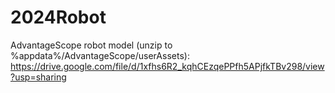 # 2024Robot

AdvantageScope robot model (unzip to %appdata%/AdvantageScope/userAssets): https://drive.google.com/file/d/1xfhs6R2_kqhCEzqePPfh5APjfkTBv298/view?usp=sharing
